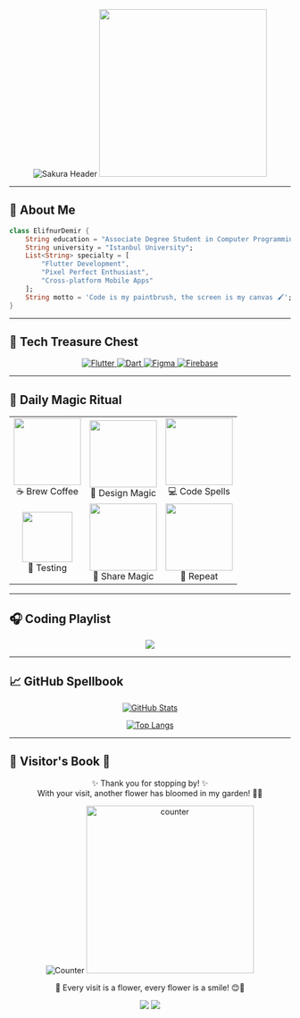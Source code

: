 
<div align="center">
  
<!-- Sakura Animated Banner -->
<img src="https://readme-typing-svg.demolab.com?font=Pixelify+Sans&size=30&duration=3000&pause=500&color=FFB3E6&center=true&vCenter=true&width=800&height=100&lines=%F0%9F%8C%B8%E2%9C%A8%F0%9F%92%AB+Hello%2C+I%27m+Elifnur%21;%F0%9F%93%9A+Computer+Programming+Student+%40+Istanbul+Uni;%F0%9F%8E%80+Pixel+Magic+in+UI%2FUX&repeat=true" alt="Sakura Header">

<img src="https://media.giphy.com/media/JIX9t2j0ZTN9S/giphy.gif" width="300">

</div>

---

## 🌸 About Me



```dart
class ElifnurDemir {
    String education = "Associate Degree Student in Computer Programming";
    String university = "Istanbul University";
    List<String> specialty = [
        "Flutter Development", 
        "Pixel Perfect Enthusiast",
        "Cross-platform Mobile Apps"
    ];
    String motto = 'Code is my paintbrush, the screen is my canvas 🖌️';
}
```

---

## 🌸 Tech Treasure Chest

<div align="center">

<!-- Interactive Skill Cards -->
<a href="https://flutter.dev" target="_blank">
  <img src="https://img.shields.io/badge/Flutter-FF69B4?style=for-the-badge&logo=flutter&logoColor=white&labelColor=FFB3E6" alt="Flutter">
</a>

<a href="https://dart.dev" target="_blank">
  <img src="https://img.shields.io/badge/Dart-00B4D8?style=for-the-badge&logo=dart&logoColor=white&labelColor=89CFF0" alt="Dart">
</a>

<a href="https://figma.com" target="_blank">
  <img src="https://img.shields.io/badge/Figma-FF9FED?style=for-the-badge&logo=figma&logoColor=white&labelColor=FFD1DC" alt="Figma">
</a>

<a href="https://firebase.google.com" target="_blank">
  <img src="https://img.shields.io/badge/Firebase-FFD700?style=for-the-badge&logo=firebase&logoColor=black&labelColor=FFFACD" alt="Firebase">
</a>

</div>

---
## 🎀 Daily Magic Ritual

<div align="center">

<table>
  <tr>
    <td align="center">
      <img src="https://media.giphy.com/media/d98eGMM9rZ3Y0ZvCqP/giphy.gif" width="120">
      <br>
      ☕ Brew Coffee
    </td>
    <td align="center">
      <img src="https://media4.giphy.com/media/v1.Y2lkPTc5MGI3NjExOWF2dXNvbHJ5ZGE3M2lqMGs5d3lqYTQzcXlnY2Y0YjJjcHM5M2dmOCZlcD12MV9pbnRlcm5hbF9naWZfYnlfaWQmY3Q9Zw/povenlBAIz14s/giphy.gif" width="120">
      <br>
      🎨 Design Magic
    </td>
    <td align="center">
           <img src="https://i.pinimg.com/originals/69/d2/8c/69d28cb69a870c8ebee0149f7d9fd7a5.gif" width="120">
      <br>
      💻 Code Spells
    </td>
  </tr>
  <tr>
    <td align="center">
           <img src="https://media0.giphy.com/media/Vcdbi5o470i9FACaZO/giphy.gif" width="90">
      <br>
      🧪 Testing
    </td>
    <td align="center">
            <img src="https://media.giphy.com/media/U3qYN8S0j3bpK/giphy.gif" width="120" height='120'>
      <br>
      🎉 Share Magic
    </td>
    <td align="center">
      <img src="https://media.giphy.com/media/s8UHGqq9xqJmwZZtHn/giphy.gif" width="120">
      <br>
      🔁 Repeat
    </td>
  </tr>
</table>

</div>


---

## 🎧 Coding Playlist

<div align="center">

<a href="https://www.youtube.com/playlist?list=PLa7YQEMur3p9jTfPJudeXSRYqsKF2TMEL">
  <img src="https://img.shields.io/badge/-%F0%9F%8E%A7%20Listen%20While%20Coding-FF69B4?style=for-the-badge&logo=youtube&logoColor=white">
</a>

</div>

---

## 📈 GitHub Spellbook

<div align="center">

[![GitHub Stats](https://github-readme-stats.vercel.app/api?username=elifnurdemir&show_icons=true&theme=radical&bg_color=FFB3E6,FF69B4,FFD700&title_color=fff&icon_color=fff&border_color=ffffff)](https://github.com/elifnurdemir)

[![Top Langs](https://github-readme-stats.vercel.app/api/top-langs/?username=elifnurdemir&layout=compact&theme=radical&bg_color=FFD1DC,FFB3E6,89CFF0&title_color=ff69b4&border_color=ffffff)](https://github.com/elifnurdemir)

</div>

---

## 🌸 Visitor's Book 🌸

<div align="center">

✨ Thank you for stopping by! ✨  
With your visit, another flower has bloomed in my garden! 🌷💕

<!-- Sakura Blossom Counter --><!-- SVG Flower Counter (Özel Tasarım) -->
<img src="https://svg-banners.vercel.app/api?type=glitch&text1=🌸%20Blooms%20🌸&width=800&height=200" alt="Counter">
<img src="https://count.getloli.com/get/@elifnurdemir?theme=gelbooru" alt="counter" width="300">

🌿 Every visit is a flower, every flower is a smile! 😊🌼  

</div>

<p align="center">
  <img src="https://img.shields.io/badge/%F0%9F%8C%B8_Flowers_Blossomed-ffadc6?style=for-the-badge&logoColor=ff69b4&logo=spring">
  <img src="https://img.shields.io/badge/%E2%98%80%EF%B8%8F_Stay_Sunshine!-c2a2ff?style=for-the-badge&logo=heart">
</p>
